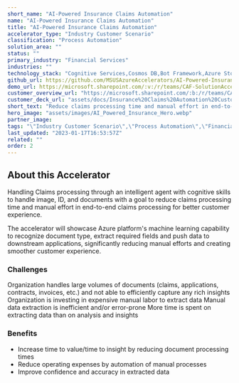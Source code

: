 ```yaml
---
short_name: "AI-Powered Insurance Claims Automation"
name: "AI-Powered Insurance Claims Automation"
title: "AI-Powered Insurance Claims Automation"
accelerator_type: "Industry Customer Scenario"
classification: "Process Automation"
solution_area: ""
status: ""
primary_industry: "Financial Services"
industries: ""
technology_stack: "Cognitive Services,Cosmos DB,Bot Framework,Azure Storage,Form Recognizer,Luis"
github_url: https://github.com/MSUSAzureAccelerators/AI-Powered-Insurance-Claims-Automation-Accelerator
demo_url: https://microsoft.sharepoint.com/:v:/r/teams/CAF-SolutionAccelerators/Shared%20Documents/General/BVA%20Files/AI-Powered%20Insurance%20Claims%20Automation/POV_demo_AI-Powered%20Insurance%20Claims%20Automation.mp4?csf=1&web=1&e=ByQsTd
customer_overview_url: "https://microsoft.sharepoint.com/:b:/r/teams/CAF-SolutionAccelerators/Shared%20Documents/General/BVA%20Files/AI-Powered%20Insurance%20Claims%20Automation/Insurance%20Claims%20Automation%20Overview.pdf?csf=1&web=1&e=Xzc93I"
customer_deck_url: "assets/docs/Insurance%20Claims%20Automation%20Customer%20Deck.pdf"
short_text: "Reduce claims processing time and manual effort in end-to-end claims processing for better customer experience."
hero_image: "assets/images/AI_Powered_Insurance_Hero.webp"
partner_image: 
tags: "\"Industry Customer Scenario\",\"Process Automation\",\"Financial Services\",\"Cognitive Services\",\"Cosmos DB\",\"Bot Framework\",\"Azure Storage\",\"Form Recognizer\",\"Luis\""
last_updated: "2023-01-17T16:53:57Z"
related: ""
order: 2
---
```

## About this Accelerator

Handling Claims processing through an intelligent agent with cognitive skills to handle image, ID, and documents with a goal to reduce claims processing time and manual effort in end-to-end claims processing for better customer experience.

The accelerator will showcase Azure platform's machine learning capability to recognize document type, extract required fields and push data to downstream applications, significantly reducing manual efforts and creating smoother customer experience.

### Challenges
Organization handles large volumes of documents (claims, applications, contracts, invoices, etc.) and not able to efficiently capture any rich insights
Organization is investing in expensive manual labor to extract data
Manual data extraction is inefficient and/or error-prone
More time is spent on extracting data than on analysis and insights

### Benefits
- Increase time to value/time to insight by reducing document processing times
- Reduce operating expenses by automation of manual processes
- Improve confidence and accuracy in extracted data